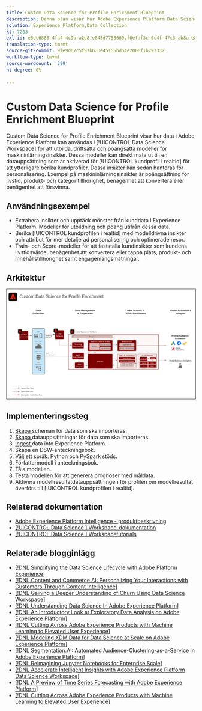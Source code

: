 ```yaml
---
title: Custom Data Science for Profile Enrichment Blueprint
description: Denna plan visar hur Adobe Experience Platform Data Science Workspace kan använda data i Experience Platform för att utbilda, driftsätta och göra poäng i modeller för maskininlärning.
solution: Experience Platform,Data Collection
kt: 7203
exl-id: e5ec6886-4fa4-4c9b-a2d8-e843d7758669,f0efaf3c-6c4f-47c3-ab8a-e8e146dd071c
translation-type: tm+mt
source-git-commit: 9fe9d67c5f97b633e45155bd54e2006f1b797332
workflow-type: tm+mt
source-wordcount: '399'
ht-degree: 0%

---
```


# Custom Data Science for Profile Enrichment Blueprint

Custom Data Science for Profile Enrichment Blueprint visar hur data i Adobe Experience Platform kan användas i [!UICONTROL Data Science Workspace] för att utbilda, driftsätta och poängsätta modeller för maskininlärningsinsikter. Dessa modeller kan direkt mata ut till en datauppsättning som är aktiverad för [!UICONTROL kundprofil i realtid] för att ytterligare berika kundprofiler. Dessa insikter kan sedan hanteras för personalisering. Exempel på maskininlärningsinsikter är poängsättning för livstid, produkt- och kategoritillhörighet, benägenhet att konvertera eller benägenhet att försvinna.

## Användningsexempel

* Extrahera insikter och upptäck mönster från kunddata i Experience Platform. Modeller för utbildning och poäng utifrån dessa data.
* Berika [!UICONTROL kundprofilen i realtid] med modelldrivna insikter och attribut för mer detaljerad personalisering och optimerade resor.
* Train- och Score-modeller för att fastställa kundinsikter som kundens livstidsvärde, benägenhet att konvertera eller tappa plats, produkt- och innehållstillhörighet samt engagemangsmätningar.

## Arkitektur

<img src="assets/data_science.svg" alt="Referensarkitektur för Custom Data Science for Profile Enrichment Blueprint" style="border:1px solid #4a4a4a" />

## Implementeringssteg

1. [Skapa ](https://experienceleague.adobe.com/docs/platform-learn/tutorials/schemas/create-a-schema.html) scheman för data som ska importeras.
1. [Skapa ](https://experienceleague.adobe.com/docs/platform-learn/tutorials/data-ingestion/create-datasets-and-ingest-data.html) datauppsättningar för data som ska importeras.
1. [Ingest ](https://experienceleague.adobe.com/?recommended=ExperiencePlatform-D-1-2020.1.dataingestion) data into Experience Platform.
1. Skapa en DSW-anteckningsbok.
1. Välj ett språk. Python och PySpark stöds.
1. Författarmodell i anteckningsbok.
1. Tåla modellen.
1. Testa modellen för att generera prognoser med måldata.
1. Aktivera modellresultatdatauppsättningen för profilen om modellresultat överförs till [!UICONTROL kundprofilen i realtid].

## Relaterad dokumentation

* [Adobe Experience Platform Intelligence - produktbeskrivning](https://helpx.adobe.com/legal/product-descriptions/adobe-experience-platform-intelligence---product-description.html)
* [[!UICONTROL Data Science ] Workspace-dokumentation](https://experienceleague.adobe.com/docs/experience-platform/data-science-workspace/home.html?lang=en)
* [[!UICONTROL Data Science ] Workspacetutorials](https://experienceleague.adobe.com/docs/platform-learn/tutorials/data-science-workspace/understanding-data-science-workspace.html)

## Relaterade blogginlägg

* [[!DNL Simplifying the Data Science Lifecycle with Adobe Platform Experience]](https://medium.com/adobetech/simplifying-the-data-science-lifecycle-with-adobe-platform-experience-8ea4f056d82f)
* [[!DNL Content and Commerce AI: Personalizing Your Interactions with Customers Through Content Intelligence]](https://medium.com/adobetech/content-and-commerce-ai-personalizing-your-interactions-with-customers-through-content-intelligence-dc182601deab)
* [[!DNL Gaining a Deeper Understanding of Churn Using Data Science Workspace]](https://medium.com/adobetech/gaining-a-deeper-understanding-of-churn-using-data-science-workspace-18a2190e0cf3)
* [[!DNL Understanding Data Science In Adobe Experience Platform]](https://medium.com/adobetech/understanding-data-science-in-adobe-experience-platform-5bce5a17b42)
* [[!DNL An Introductory Look at Exploratory Data Analysis on Adobe Experience Platform]](https://medium.com/adobetech/an-introductory-look-at-exploratory-data-analysis-on-adobe-experience-platform-1bfce7501d9a)
* [[!DNL Cutting Across Adobe Experience Products with Machine Learning to Elevated User Experience]](https://medium.com/adobetech/cutting-across-adobe-experience-products-with-machine-learning-to-elevated-user-experience-7c85000510d1)
* [[!DNL Modeling XDM Data for Data Science at Scale on Adobe Experience Platform]](https://medium.com/adobetech/modeling-xdm-data-for-data-science-at-scale-on-adobe-experience-platform-222bb2a6dbf7)
* [[!DNL Segmentation.AI: Automated Audience-Clustering-as-a-Service in Adobe Experience Platform]](https://medium.com/adobetech/segmentation-ai-automated-audience-clustering-as-a-service-in-adobe-experience-platform-261f4099462c)
* [[!DNL Reimagining Jupyter Notebooks for Enterprise Scale]](https://medium.com/adobetech/reimagining-jupyter-notebooks-for-enterprise-scale-8bc6340d504a)
* [[!DNL Accelerate Intelligent Insights with Adobe Experience Platform Data Science Workspace]](https://medium.com/adobetech/accelerate-intelligent-insights-with-adobe-experience-platform-data-science-workspace-89538bacbbea)
* [[!DNL A Preview of Time Series Forecasting with Adobe Experience Platform]](https://medium.com/adobetech/preview-of-time-series-forecasting-with-adobe-experience-platform-38a2fc778e89)
* [[!DNL Cutting Across Adobe Experience Products with Machine Learning to Elevated User Experience]](https://medium.com/adobetech/cutting-across-adobe-experience-products-with-machine-learning-to-elevated-user-experience-7c85000510d1)
